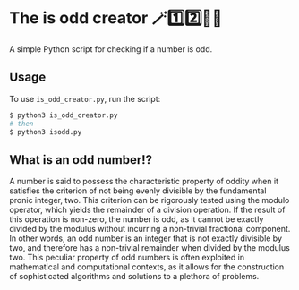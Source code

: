 # The is odd creator 🪄1️⃣2️⃣💯🆘
A simple Python script for checking if a number is odd. 

## Usage

To use `is_odd_creator.py`, run the script:
```bash
$ python3 is_odd_creator.py
# then
$ python3 isodd.py
```
## What is an odd number⁉️
A number is said to possess the characteristic property of oddity when it satisfies the criterion of not being evenly divisible 
by the fundamental pronic integer, two. This criterion can be rigorously tested using the modulo operator, which yields the remainder of 
a division operation. If the result of this operation is non-zero, the number is odd, as it cannot be exactly divided by the modulus without 
incurring a non-trivial fractional component. In other words, an odd number is an integer that is not exactly divisible by two, and therefore has
a non-trivial remainder when divided by the modulus two. This peculiar property of odd numbers is often exploited in mathematical and computational 
contexts, as it allows for the construction of sophisticated algorithms and solutions to a plethora of problems.
